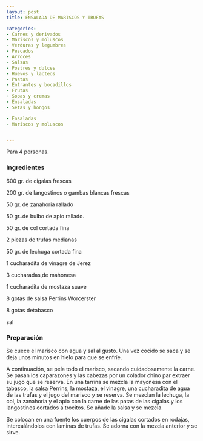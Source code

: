 ```yaml
---
layout: post
title: ENSALADA DE MARISCOS Y TRUFAS

categories:
- Carnes y derivados
- Mariscos y moluscos
- Verduras y legumbres
- Pescados
- Arroces
- Salsas
- Postres y dulces
- Huevos y lacteos
- Pastas
- Entrantes y bocadillos
- Frutas
- Sopas y cremas
- Ensaladas
- Setas y hongos

- Ensaladas
- Mariscos y moluscos


---
```


Para 4 personas.

<h3>Ingredientes</h3>

600 gr. de cigalas frescas

200 gr. de langostinos o gambas blancas frescas

50 gr. de zanahoria rallado

50 gr..de bulbo de apio rallado.

50 gr. de col cortada fina

2 piezas de trufas medianas

50 gr. de lechuga cortada fina

1 cucharadita de vinagre de Jerez

3 cucharadas,de mahonesa

1 cucharadita de mostaza suave

8 gotas de salsa Perrins Worcerster

8 gotas detabasco

sal

<h3>Preparación</h3>

Se cuece el marisco con agua y sal al gusto. Una vez cocido se saca y se deja unos minutos en hielo para que se enfríe.

A continuación, se pela todo el marisco, sacando cuidadosamente la carne. Se pasan los caparazones y las cabezas por un colador chino par extraer su jugo que se reserva. En una tarrina se mezcla la mayonesa con el tabasco, la salsa Perrins, la mostaza, el vinagre, una cucharadita de agua de las trufas y el jugo del marisco y se reserva. Se mezclan la lechuga, la col, la zanahoria y el apio con la carne de las patas de las cigalas y los langostinos cortados a trocitos. Se añade la salsa y se mezcla.

Se colocan en una fuente los cuerpos de las cigalas cortados en rodajas, intercalándolos con laminas de trufas. Se adorna con la mezcla anterior y se sirve.

